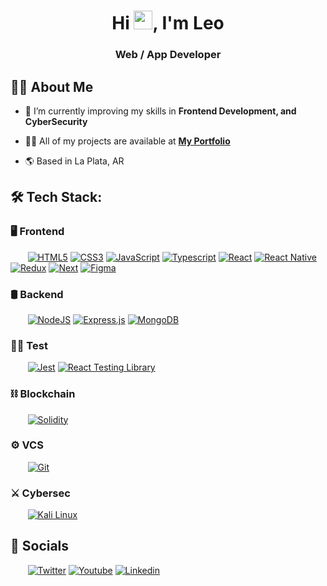 <h1 align="center">Hi <img src="https://raw.githubusercontent.com/MartinHeinz/MartinHeinz/master/wave.gif" width="30px">, I'm Leo</h1>
<h3 align="center">Web / App Developer</h3>

## 🙋‍♂️ About Me

- 🌱 I’m currently improving my skills in **Frontend Development, and CyberSecurity**

- 👨‍💻 All of my projects are available at **[My Portfolio](#)**

- 🌎 Based in La Plata, AR

## 🛠️ Tech Stack:



### 🖥 Frontend 

<div>
  &nbsp;&nbsp;&nbsp;&nbsp;&nbsp;&nbsp;&nbsp;<a href="#"><img  alt="HTML5" src="https://img.shields.io/badge/html5-%23E34F26.svg?style=for-the-badge&logo=html5&logoColor=white"/></a>
  <a href="#"><img  alt="CSS3" src="https://img.shields.io/badge/css3-%231572B6.svg?style=for-the-badge&logo=css3&logoColor=white"/></a>
  <a href="#"><img  alt="JavaScript" src="https://img.shields.io/badge/javascript-%23323330.svg?style=for-the-badge&logo=javascript&logoColor=%23F7DF1E"/></a>
  <a href="#"><img  alt="Typescript" src="https://img.shields.io/badge/typescript-%23007ACC.svg?style=for-the-badge&logo=typescript&logoColor=white"/></a>
  <a href="#"><img  alt="React" src="https://img.shields.io/badge/react-%2320232a.svg?style=for-the-badge&logo=react&logoColor=%2361DAFB"/></a>
  <a href="#"><img  alt="React Native" src="https://img.shields.io/badge/-React%20Native-0A1A2F?style=for-the-badge&logo=React&logoColor=00d8fd"/></a>
  <a href="#"><img  alt="Redux" src="https://img.shields.io/badge/redux-%23593d88.svg?style=for-the-badge&logo=redux&logoColor=white"/></a>
  <a href="#"><img  alt="Next" src="https://img.shields.io/badge/-Next.js-0A1A2F?style=for-the-badge&logo=next.js&color=black"/></a>
  <a href="#"><img  alt="Figma" src="https://img.shields.io/badge/-Figma-0A1A2F?style=for-the-badge&logo=figma&color=f76e5f&logoColor=white"/></a>

</div>
<a href=""></a>

### 🛢 Backend 

<div>
  &nbsp;&nbsp;&nbsp;&nbsp;&nbsp;&nbsp;&nbsp;<a href="#"><img  alt="NodeJS" src="https://img.shields.io/badge/node.js-%2343853D.svg?style=for-the-badge&logo=node-dot-js&logoColor=white"/></a>
  <a href="#"><img  alt="Express.js" src="https://img.shields.io/badge/express.js-%23404d59.svg?style=for-the-badge&logo=express&logoColor=%2361DAFB"/></a>
  <a href="#"><img  alt="MongoDB" src ="https://img.shields.io/badge/MongoDB-%234ea94b.svg?style=for-the-badge&logo=mongodb&logoColor=white"/></a>
</div>


### 👷‍♂️ Test
  
  <div>
    &nbsp;&nbsp;&nbsp;&nbsp;&nbsp;&nbsp;&nbsp;<a href="#"><img  alt="Jest" src="https://img.shields.io/badge/-jest-%23C21325?style=for-the-badge&logo=jest&logoColor=white"/></a>
    <a href="#"><img  alt="React Testing Library" src="https://img.shields.io/badge/-TestingLibrary-%23E33332?style=for-the-badge&logo=testing-library&logoColor=white"/></a>
  </div>


### ⛓️ Blockchain

<div>
  &nbsp;&nbsp;&nbsp;&nbsp;&nbsp;&nbsp;&nbsp;<a href="#"><img  alt="Solidity" src="https://img.shields.io/badge/Solidity-%23363636.svg?style=for-the-badge&logo=solidity&logoColor=white"/></a>
  
</div>

### ⚙️ VCS 

<div>
  &nbsp;&nbsp;&nbsp;&nbsp;&nbsp;&nbsp;&nbsp;<a href="#"><img  alt="Git" src="https://img.shields.io/badge/-Git-0A1A2F?style=for-the-badge&logo=git"/></a>
</div>


### ⚔️ Cybersec 

<div>
  &nbsp;&nbsp;&nbsp;&nbsp;&nbsp;&nbsp;&nbsp;<a href="#"><img  alt="Kali Linux" src="https://img.shields.io/badge/Kali-268BEE?style=for-the-badge&logo=kalilinux&logoColor=white"/></a>
</div>

## 🤝 Socials

<div>
  &nbsp;&nbsp;&nbsp;&nbsp;&nbsp;&nbsp;&nbsp;<a href="https://twitter.com/crisleobm" target="_blank"><img  alt="Twitter" src="https://img.shields.io/badge/crisleobm-%231DA1F2.svg?style=for-the-badge&logo=Twitter&logoColor=white"/></a>
  <a href="https://www.youtube.com/channel/UCo36TS1nQej0qcWlpOl-8yw" target="_blank"><img  alt="Youtube" src="https://img.shields.io/badge/lemondev-%23FF0000.svg?style=for-the-badge&logo=YouTube&logoColor=white"/></a>
  <a href="https://www.linkedin.com/in/cristian-leonardo-barros-monzon/" target="_blank"><img  alt="Linkedin" src="https://img.shields.io/badge/linkedin-%230077B5.svg?style=for-the-badge&logo=linkedin&logoColor=white"/></a>
  
  
</div>
